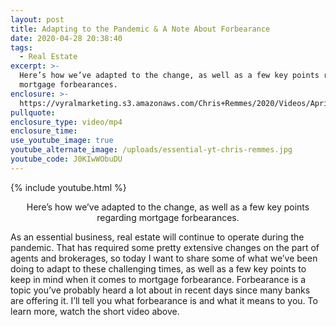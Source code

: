 ```yaml
---
layout: post
title: Adapting to the Pandemic & A Note About Forbearance
date: 2020-04-28 20:38:40
tags:
  - Real Estate
excerpt: >-
  Here’s how we’ve adapted to the change, as well as a few key points regarding
  mortgage forbearances.
enclosure: >-
  https://vyralmarketing.s3.amazonaws.com/Chris+Remmes/2020/Videos/April/Adapting+to+the+Pandemic+%26+A+Note+About+Forbearance.mp4
pullquote:
enclosure_type: video/mp4
enclosure_time:
use_youtube_image: true
youtube_alternate_image: /uploads/essential-yt-chris-remmes.jpg
youtube_code: J0KIwWObuDU
---
```


{% include youtube.html %}

<p style="text-align:center">Here’s how we’ve adapted to the change, as well as a few key points regarding mortgage forbearances.</p>

As an essential business, real estate will continue to operate during the pandemic. That has required some pretty extensive changes on the part of agents and brokerages, so today I want to share some of what we’ve been doing to adapt to these challenging times, as well as a few key points to keep in mind when it comes to mortgage forbearance. Forbearance is a topic you’ve probably heard a lot about in recent days since many banks are offering it. I’ll tell you what forbearance is and what it means to you. To learn more, watch the short video above.